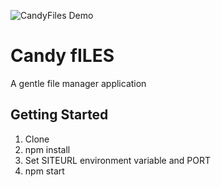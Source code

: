 ![CandyFiles Demo](http://candyfiles.herokuapp.com/image/F7q4ulikB)

# Candy fILES

A gentle file manager application

## Getting Started

 1. Clone
 2. npm install
 3. Set SITEURL environment variable and PORT
 4. npm start
